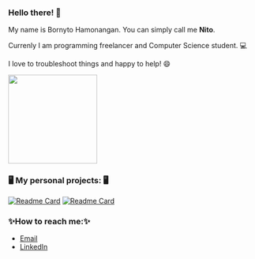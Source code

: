 ### Hello there! 👋

My name is Bornyto Hamonangan. You can simply call me **Nito**.

Currenly I am programming freelancer and Computer Science student. 💻

I love to troubleshoot things and happy to help! :smile:

<p align="left">
<a href="https://github.com/hamonangann">
  <!-- <img height="180em" src="https://github-readme-stats.vercel.app/api?username=hamonangann&count_private=true&layout=compact&langs_count=8&theme=algolia"/> -->
  <img height="180em" src="https://github-readme-stats-eight-theta.vercel.app/api/top-langs/?username=hamonangann&layout=compact&langs_count=8&theme=algolia"/>
</a>
</p>

### 🖥️ My personal projects: 🖥️
[![Readme Card](https://github-readme-stats.vercel.app/api/pin/?username=hamonangann&repo=sayembara-app)](https://github.com/hamonangann/sayembara-app)
[![Readme Card](https://github-readme-stats.vercel.app/api/pin/?username=hamonangann&repo=perkalian-web)](https://github.com/hamonangann/perkalian-web)

### ✨How to reach me:✨
- [Email](mailto:b.hamonangan.p@gmail.com)
- [LinkedIn](https://www.linkedin.com/in/bornyto-hamonangan)



<!--
**hamonangann/hamonangann** is a ✨ _special_ ✨ repository because its `README.md` (this file) appears on your GitHub profile.

Here are some ideas to get you started:

- 🔭 I’m currently working on ...
- 🌱 I’m currently learning ...
- 👯 I’m looking to collaborate on ...
- 🤔 I’m looking for help with ...
- 💬 Ask me about ...
- 📫 How to reach me: ...
- 😄 Pronouns: ...
- ⚡ Fun fact: ...
-->
